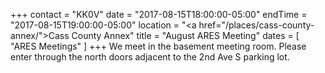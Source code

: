 +++
contact = "KK0V"
date = "2017-08-15T18:00:00-05:00"
endTime = "2017-08-15T19:00:00-05:00"
location = "<a href=\"/places/cass-county-annex/\">Cass County Annex</a>"
title = "August ARES Meeting"
dates = [ "ARES Meetings" ]
+++
We meet in the basement meeting room. Please enter through the north
doors adjacent to the 2nd Ave S parking lot.

